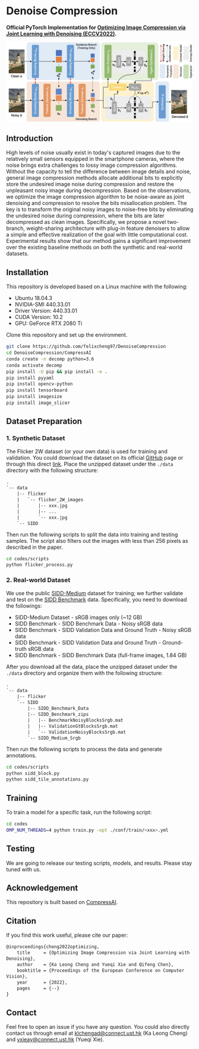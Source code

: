 # Denoise Compression

**Official PyTorch Implementation for [Optimizing Image Compression via Joint Learning with Denoising (ECCV2022)](https://github.com/felixcheng97/DenoiseCompression).**

![](./figures/overview.png)


## Introduction
High levels of noise usually exist in today's captured images due to the relatively small sensors equipped in the smartphone cameras, where the noise brings extra challenges to lossy image compression algorithms. Without the capacity to tell the difference between image details and noise, general image compression methods allocate additional bits to explicitly store the undesired image noise during compression and restore the unpleasant noisy image during decompression. Based on the observations, we optimize the image compression algorithm to be noise-aware as joint denoising and compression to resolve the bits misallocation problem. The key is to transform the original noisy images to noise-free bits by eliminating the undesired noise during compression, where the bits are later decompressed as clean images. Specifically, we propose a novel two-branch, weight-sharing architecture with plug-in feature denoisers to allow a simple and effective realization of the goal with little computational cost. Experimental results show that our method gains a significant improvement over the existing baseline methods on both the synthetic and real-world datasets.


## Installation
This repository is developed based on a Linux machine with the following:
* Ubuntu 18.04.3
* NVIDIA-SMI 440.33.01
* Driver Version: 440.33.01
* CUDA Version: 10.2
* GPU: GeForce RTX 2080 Ti

Clone this repository and set up the environment.
```bash
git clone https://github.com/felixcheng97/DenoiseCompression
cd DenoiseCompression/CompressAI
conda create -n decomp python=3.6
conda activate decomp
pip install -U pip && pip install -e .
pip install pyyaml
pip install opencv-python
pip install tensorboard
pip install imagesize
pip install image_slicer
```

## Dataset Preparation
### 1. Synthetic Dataset
The Flicker 2W dataset (or your own data) is used for training and validation. You could download the dataset on its official [GitHub](https://github.com/liujiaheng/CompressionData) page or through this direct [link](https://drive.google.com/file/d/1EK04NO6o3zbcFv5G-vtPDEkPB1dWblEF/view). Place the unzipped dataset under the `./data` directory with the following structure:
```
.
`-- data
    |-- flicker
    |   `-- flicker_2W_images
    |       |-- xxx.jpg
    |       |-- ...
    |       `-- xxx.jpg
    `-- SIDD   
```

Then run the following scripts to split the data into training and testing samples. The script also filters out the images with less than $256$ pixels as described in the paper.
```bash
cd codes/scripts
python flicker_process.py
```

### 2. Real-world Dataset
We use the public [SIDD-Medium](https://www.eecs.yorku.ca/~kamel/sidd/dataset.php) dataset for training; we further validate and test on the [SIDD Benchmark](https://www.eecs.yorku.ca/~kamel/sidd/benchmark.php) data. Specifically, you need to download the followings:
* SIDD-Medium Dataset - sRGB images only (~12 GB)
* SIDD Benchmark - SIDD Benchmark Data - Noisy sRGB data
* SIDD Benchmark - SIDD Validation Data and Ground Truth - Noisy sRGB data
* SIDD Benchmark - SIDD Validation Data and Ground Truth - Ground-truth sRGB data
* SIDD Benchmark - SIDD Benchmark Data (full-frame images, 1.84 GB)

After you download all the data, place the unzipped dataset under the `./data` directory and organize them with the following structure:
```
.
`-- data
    |-- flicker
    `-- SIDD  
        |-- SIDD_Benchmark_Data
        |-- SIDD_Benchmark_zips
        |   |-- BenchmarkNoisyBlocksSrgb.mat
        |   |-- ValidationGtBlocksSrgb.mat
        |   `-- ValidationNoisyBlocksSrgb.mat
        `-- SIDD_Medium_Srgb
```

Then run the following scripts to process the data and generate annotations.
```bash
cd codes/scripts
python sidd_block.py
python sidd_tile_annotations.py
```

## Training
To train a model for a specific task, run the following script:
```bash
cd codes
OMP_NUM_THREADS=4 python train.py -opt ./conf/train/<xxx>.yml
```

## Testing
We are going to release our testing scripts, models, and results. Please stay tuned with us.


## Acknowledgement
This repository is built based on [CompressAI](https://github.com/InterDigitalInc/CompressAI).


## Citation
If you find this work useful, please cite our paper:
```
@inproceedings{cheng2022optimizing,
    title     = {Optimizing Image Compression via Joint Learning with Denoising}, 
    author    = {Ka Leong Cheng and Yueqi Xie and Qifeng Chen},
    booktitle = {Proceedings of the European Conference on Computer Vision},
    year      = {2022},
    pages     = {--}
}
```

## Contact
Feel free to open an issue if you have any question. You could also directly contact us through email at klchengad@connect.ust.hk (Ka Leong Cheng) and yxieay@connect.ust.hk (Yueqi Xie).
